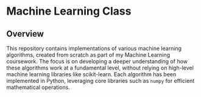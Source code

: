 # Machine Learning Class

## Overview

This repository contains implementations of various machine learning algorithms, created from scratch as part of my Machine Learning coursework. The focus is on developing a deeper understanding of how these algorithms work at a fundamental level, without relying on high-level machine learning libraries like scikit-learn. Each algorithm has been implemented in Python, leveraging core libraries such as `numpy` for efficient mathematical operations.
